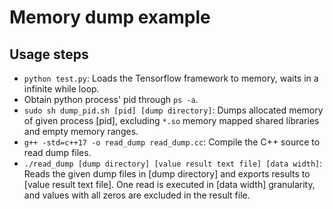 # Memory dump example
## Usage steps
* `python test.py`: Loads the Tensorflow framework to memory, waits in a infinite while loop.
* Obtain python process' pid through `ps -a`.
* `sudo sh dump_pid.sh [pid] [dump directory]`: Dumps allocated memory of given process [pid], excluding `*.so` memory mapped shared libraries and empty memory ranges.
* `g++ -std=c++17 -o read_dump read_dump.cc`: Compile the C++ source to read dump files.
* `./read_dump [dump directory] [value result text file] [data width]`: Reads the given dump files in [dump directory] and exports results to [value result text file]. One read is executed in [data width] granularity, and values with all zeros are excluded in the result file.